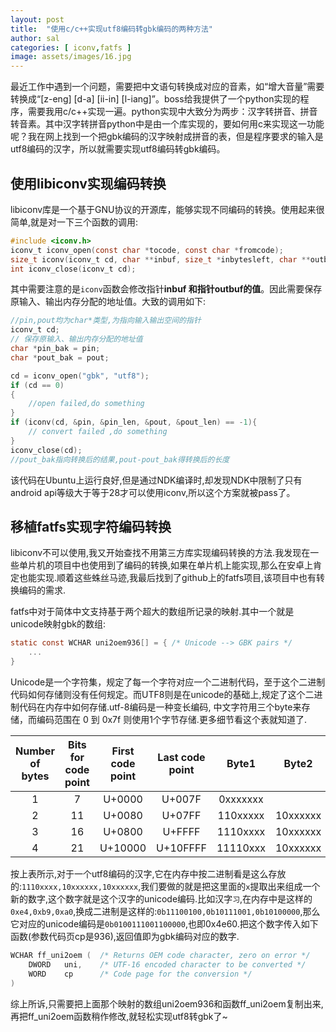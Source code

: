 ```yaml
---
layout: post
title:  "使用c/c++实现utf8编码转gbk编码的两种方法"
author: sal
categories: [ iconv,fatfs ]
image: assets/images/16.jpg
---
```

最近工作中遇到一个问题，需要把中文语句转换成对应的音素，如“增大音量”需要转换成“[z-eng] [d-a] [ii-in] [l-iang]”。boss给我提供了一个python实现的程序，需要我用c/c++实现一遍。python实现中大致分为两步：汉字转拼音、拼音转音素。其中汉字转拼音python中是由一个库实现的，要如何用c来实现这一功能呢？我在网上找到一个把gbk编码的汉字映射成拼音的表，但是程序要求的输入是utf8编码的汉字，所以就需要实现utf8编码转gbk编码。

## 使用libiconv实现编码转换

libiconv库是一个基于GNU协议的开源库，能够实现不同编码的转换。使用起来很简单,就是对一下三个函数的调用:

```c
#include <iconv.h>
iconv_t iconv_open(const char *tocode, const char *fromcode);
size_t iconv(iconv_t cd, char **inbuf, size_t *inbytesleft, char **outbuf, size_t *outbytesleft);
int iconv_close(iconv_t cd);
```
其中需要注意的是`iconv`函数会修改指针**inbuf 和指针outbuf的值**。因此需要保存原输入、输出内存分配的地址值。大致的调用如下:
```c
//pin,pout均为char*类型,为指向输入输出空间的指针
iconv_t cd;
// 保存原输入、输出内存分配的地址值
char *pin_bak = pin;
char *pout_bak = pout;

cd = iconv_open("gbk", "utf8");
if (cd == 0)
{
    //open failed,do something
}
if (iconv(cd, &pin, &pin_len, &pout, &pout_len) == -1){
    // convert failed ,do something
}
iconv_close(cd);
//pout_bak指向转换后的结果,pout-pout_bak得转换后的长度
```
该代码在Ubuntu上运行良好,但是通过NDK编译时,却发现NDK中限制了只有android api等级大于等于28才可以使用iconv,所以这个方案就被pass了。

## 移植fatfs实现字符编码转换

libiconv不可以使用,我又开始查找不用第三方库实现编码转换的方法.我发现在一些单片机的项目中也使用到了编码的转换,如果在单片机上能实现,那么在安卓上肯定也能实现.顺着这些蛛丝马迹,我最后找到了github上的fatfs项目,该项目中也有转换编码的需求.

fatfs中对于简体中文支持基于两个超大的数组所记录的映射.其中一个就是unicode映射gbk的数组:
```c
static const WCHAR uni2oem936[] = {	/* Unicode --> GBK pairs */
    ...
}
```
Unicode是一个字符集，规定了每一个字符对应一个二进制代码，至于这个二进制代码如何存储则没有任何规定。而UTF8则是在unicode的基础上,规定了这个二进制代码在内存中如何存储.utf-8编码是一种变长编码, 中文字符用三个byte来存储，而编码范围在 0 到 0x7f 则使用1个字节存储.更多细节看这个表就知道了.

| Number of bytes |Bits for code point|First code point  |	Last code point	|Byte1	    |Byte2	    |Byte3	    |Byte4
|:--:|:--:|:--:|:--:|:--:|:--:|:--:|:--:|
|        1	       |           7	   |      U+0000	  |       U+007F	|0xxxxxxx	|		    |           |
|        2	       |           11      |      U+0080	  |       U+07FF	|110xxxxx	|10xxxxxx	|	        |
|        3	       |           16      |      U+0800	  |       U+FFFF	|1110xxxx	|10xxxxxx	|10xxxxxx	|
|        4	       |           21      |      U+10000	  |       U+10FFFF	|11110xxx	|10xxxxxx	|10xxxxxx	|10xxxxxx

按上表所示,对于一个utf8编码的汉字,它在内存中按二进制看是这么存放的:`1110xxxx,10xxxxxx,10xxxxxx`,我们要做的就是把这里面的`x`提取出来组成一个新的数字,这个数字就是这个汉字的unicode编码.比如汉字`习`,在内存中是这样的`0xe4,0xb9,0xa0`,换成二进制是这样的:`0b11100100,0b10111001,0b10100000`,那么它对应的unicode编码是`0b0100111001100000`,也即0x4e60.把这个数字传入如下函数(参数代码页cp是936),返回值即为gbk编码对应的数字.

```c
WCHAR ff_uni2oem (	/* Returns OEM code character, zero on error */
	DWORD	uni,	/* UTF-16 encoded character to be converted */
	WORD	cp		/* Code page for the conversion */
)
```

综上所诉,只需要把上面那个映射的数组uni2oem936和函数ff_uni2oem复制出来,再把ff_uni2oem函数稍作修改,就轻松实现utf8转gbk了~

<!-- ## Full HTML

Perhaps the best part of Markdown is that you're never limited to just Markdown. You can write HTML directly in the Markdown editor and it will just work as HTML usually does. No limits! Here's a standard YouTube embed code as an example:

<p><iframe style="width:100%;" height="315" src="https://www.youtube.com/embed/Cniqsc9QfDo?rel=0&amp;showinfo=0" frameborder="0" allowfullscreen></iframe></p> -->